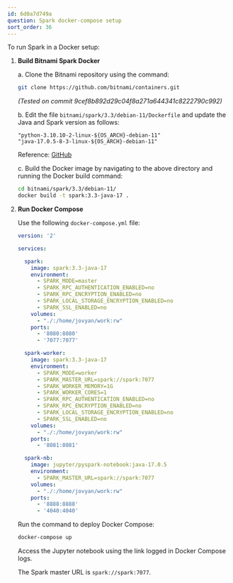 ```yaml
---
id: 6d0a7d749a
question: Spark docker-compose setup
sort_order: 36
---
```


To run Spark in a Docker setup:

1. **Build Bitnami Spark Docker**
   
   a. Clone the Bitnami repository using the command:
   
   ```bash
   git clone https://github.com/bitnami/containers.git
   ```
   
   *(Tested on commit 9cef8b892d29c04f8a271a644341c8222790c992)*
   
   b. Edit the file `bitnami/spark/3.3/debian-11/Dockerfile` and update the Java and Spark version as follows:
   
   ```
   "python-3.10.10-2-linux-${OS_ARCH}-debian-11" 
   "java-17.0.5-8-3-linux-${OS_ARCH}-debian-11" 
   ```
   
   Reference: [GitHub](https://github.com/bitnami/containers/issues/13409)

   c. Build the Docker image by navigating to the above directory and running the Docker build command:
   
   ```bash
   cd bitnami/spark/3.3/debian-11/
   docker build -t spark:3.3-java-17 .
   ```

2. **Run Docker Compose**

   Use the following `docker-compose.yml` file:

   ```yaml
   version: '2'

   services:

     spark:
       image: spark:3.3-java-17
       environment:
         - SPARK_MODE=master
         - SPARK_RPC_AUTHENTICATION_ENABLED=no
         - SPARK_RPC_ENCRYPTION_ENABLED=no
         - SPARK_LOCAL_STORAGE_ENCRYPTION_ENABLED=no
         - SPARK_SSL_ENABLED=no
       volumes:
         - "./:/home/jovyan/work:rw"
       ports:
         - '8080:8080'
         - '7077:7077'

     spark-worker:
       image: spark:3.3-java-17
       environment:
         - SPARK_MODE=worker
         - SPARK_MASTER_URL=spark://spark:7077
         - SPARK_WORKER_MEMORY=1G
         - SPARK_WORKER_CORES=1
         - SPARK_RPC_AUTHENTICATION_ENABLED=no
         - SPARK_RPC_ENCRYPTION_ENABLED=no
         - SPARK_LOCAL_STORAGE_ENCRYPTION_ENABLED=no
         - SPARK_SSL_ENABLED=no
       volumes:
         - "./:/home/jovyan/work:rw"
       ports:
         - '8081:8081'

     spark-nb:
       image: jupyter/pyspark-notebook:java-17.0.5
       environment:
         - SPARK_MASTER_URL=spark://spark:7077
       volumes:
         - "./:/home/jovyan/work:rw"
       ports:
         - '8888:8888'
         - '4040:4040'
   ```

   Run the command to deploy Docker Compose:

   ```bash
   docker-compose up
   ```

   Access the Jupyter notebook using the link logged in Docker Compose logs.

   The Spark master URL is `spark://spark:7077`. 